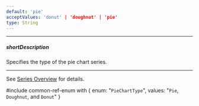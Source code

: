 ```yaml
---
default: 'pie'
acceptValues: 'donut' | 'doughnut' | 'pie'
type: String
---
```

---
##### shortDescription
Specifies the type of the pie chart series.

---
See [Series Overview](/concepts/05%20Widgets/PieChart/10%20Series/00%20Overview.md '/Documentation/Guide/Widgets/PieChart/Series/Overview/') for details.

#include common-ref-enum with {
    enum: "`PieChartType`",
    values: "`Pie`, `Doughnut`, and `Donut`"
}